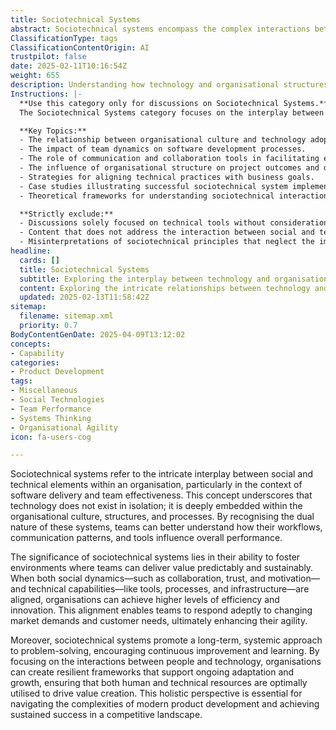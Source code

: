 ```yaml
---
title: Sociotechnical Systems
abstract: Sociotechnical systems encompass the complex interactions between social and technical components within an organisation, particularly relevant to software delivery and team performance. This concept highlights that technology is not an isolated entity; rather, it is intricately linked to the organisational culture, structures, and processes. Understanding this duality allows teams to recognise how their workflows, communication styles, and tools impact overall effectiveness. The importance of sociotechnical systems lies in their capacity to create environments where teams can deliver value in a predictable and sustainable manner. When social factors—such as collaboration, trust, and motivation—are harmonised with technical capabilities, including tools and processes, organisations can enhance efficiency and foster innovation. This alignment equips teams to swiftly adapt to evolving market demands and customer expectations, thereby improving agility. Furthermore, sociotechnical systems advocate for a long-term, systemic approach to problem-solving, promoting continuous improvement and learning. By concentrating on the interplay between human and technological elements, organisations can establish resilient frameworks that facilitate ongoing adaptation and growth, ensuring optimal utilisation of both human and technical resources to drive value creation. This comprehensive perspective is crucial for navigating the complexities of contemporary product development and achieving sustained success in a competitive environment.
ClassificationType: tags
ClassificationContentOrigin: AI
trustpilot: false
date: 2025-02-11T10:16:54Z
weight: 655
description: Understanding how technology and organisational structures interact to shape software delivery and team effectiveness.
Instructions: |-
  **Use this category only for discussions on Sociotechnical Systems.**  
  The Sociotechnical Systems category focuses on the interplay between technology and organisational structures, examining how these elements collectively influence software delivery and team effectiveness. This category aims to explore the integration of social and technical aspects within organisations to enhance performance and adaptability.

  **Key Topics:**
  - The relationship between organisational culture and technology adoption.
  - The impact of team dynamics on software development processes.
  - The role of communication and collaboration tools in facilitating effective teamwork.
  - The influence of organisational structure on project outcomes and delivery speed.
  - Strategies for aligning technical practices with business goals.
  - Case studies illustrating successful sociotechnical system implementations.
  - Theoretical frameworks for understanding sociotechnical interactions, such as the Cynefin Framework.

  **Strictly exclude:**
  - Discussions solely focused on technical tools without consideration of their organisational context.
  - Content that does not address the interaction between social and technical systems.
  - Misinterpretations of sociotechnical principles that neglect the importance of both elements in software delivery.
headline:
  cards: []
  title: Sociotechnical Systems
  subtitle: Exploring the interplay between technology and organisational dynamics to enhance software delivery and team performance.
  content: Exploring the intricate relationships between technology and organisational frameworks, this classification delves into practices that enhance software delivery and team dynamics. Topics include workflow optimisation, team collaboration, performance metrics, and the impact of organisational culture on technology adoption and innovation.
  updated: 2025-02-13T11:58:42Z
sitemap:
  filename: sitemap.xml
  priority: 0.7
BodyContentGenDate: 2025-04-09T13:12:02
concepts:
- Capability
categories:
- Product Development
tags:
- Miscellaneous
- Social Technologies
- Team Performance
- Systems Thinking
- Organisational Agility
icon: fa-users-cog

---
```

Sociotechnical systems refer to the intricate interplay between social and technical elements within an organisation, particularly in the context of software delivery and team effectiveness. This concept underscores that technology does not exist in isolation; it is deeply embedded within the organisational culture, structures, and processes. By recognising the dual nature of these systems, teams can better understand how their workflows, communication patterns, and tools influence overall performance.

The significance of sociotechnical systems lies in their ability to foster environments where teams can deliver value predictably and sustainably. When both social dynamics—such as collaboration, trust, and motivation—and technical capabilities—like tools, processes, and infrastructure—are aligned, organisations can achieve higher levels of efficiency and innovation. This alignment enables teams to respond adeptly to changing market demands and customer needs, ultimately enhancing their agility.

Moreover, sociotechnical systems promote a long-term, systemic approach to problem-solving, encouraging continuous improvement and learning. By focusing on the interactions between people and technology, organisations can create resilient frameworks that support ongoing adaptation and growth, ensuring that both human and technical resources are optimally utilised to drive value creation. This holistic perspective is essential for navigating the complexities of modern product development and achieving sustained success in a competitive landscape.
